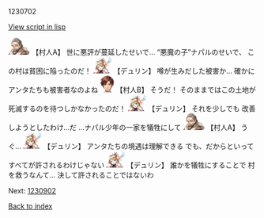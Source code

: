 1230702

[View script in lisp](../scripts/1230702.txt)

<img src="../images/units/1.png" alt="1.png" height="34"/>
【村人A】
世に悪評が蔓延したせいで…
“悪魔の子”ナパルのせいで、
この村は貧困に陥ったのだ！

<img src="../images/units/0.png" alt="0.png" height="34"/>
【デュリン】
噂が生みだした被害か…
確かにアンタたちも被害者なのよね

<img src="../images/units/2.png" alt="2.png" height="34"/>
【村人B】
そうだ！
そのままではこの土地が
死滅するのを待つしかなかったのだ！

<img src="../images/units/0.png" alt="0.png" height="34"/>
【デュリン】
それを少しでも
改善しようとしたわけ…だ
…ナパル少年の一家を犠牲にして

<img src="../images/units/1.png" alt="1.png" height="34"/>
【村人A】
うぐ…

<img src="../images/units/0.png" alt="0.png" height="34"/>
【デュリン】
アンタたちの境遇は理解できる
でも、だからといって
すべてが許されるわけじゃない

<img src="../images/units/0.png" alt="0.png" height="34"/>
【デュリン】
誰かを犠牲にすることで
村を救うなんて…
決して許されることではないわ

Next: [1230902](1230902.md)

[Back to index](index.md)

